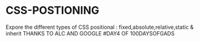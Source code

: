 # CSS-POSTIONING
Expore the different types of CSS positional : fixed,absolute,relative,static &amp; inherit
THANKS TO ALC AND GOOGLE
#DAY4 OF 100DAYSOFGADS
